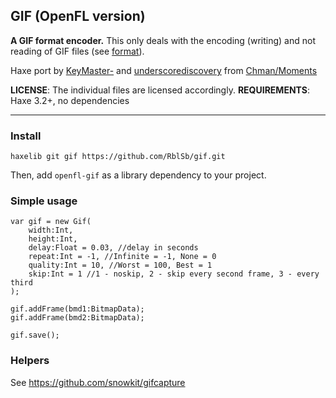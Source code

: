 GIF (OpenFL version)
---

**A GIF format encoder.**
This only deals with the encoding (writing) and not reading of GIF files (see [format](https://github.com/haxefoundation/format)).

Haxe port by [KeyMaster-](https://github.com/KeyMaster-) and [underscorediscovery](https://github.com/underscorediscovery)
from [Chman/Moments](https://github.com/Chman/Moments)

**LICENSE**: The individual files are licensed accordingly.
**REQUIREMENTS**: Haxe 3.2+, no dependencies

---

### Install

`haxelib git gif https://github.com/RblSb/gif.git`

Then, add `openfl-gif` as a library dependency to your project.

### Simple usage

```
var gif = new Gif(
	width:Int,
	height:Int,
	delay:Float = 0.03, //delay in seconds
	repeat:Int = -1, //Infinite = -1, None = 0
	quality:Int = 10, //Worst = 100, Best = 1
	skip:Int = 1 //1 - noskip, 2 - skip every second frame, 3 - every third
);

gif.addFrame(bmd1:BitmapData);
gif.addFrame(bmd2:BitmapData);

gif.save();
```

### Helpers

See https://github.com/snowkit/gifcapture
